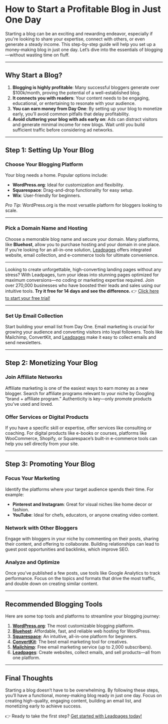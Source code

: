 # How to Start a Profitable Blog in Just One Day

Starting a blog can be an exciting and rewarding endeavor, especially if you're looking to share your expertise, connect with others, or even generate a steady income. This step-by-step guide will help you set up a money-making blog in just one day. Let’s dive into the essentials of blogging—without wasting time on fluff.

---

## Why Start a Blog?

1. **Blogging is highly profitable**: Many successful bloggers generate over $100k/month, proving the potential of a well-established blog.  
2. **It connects you with readers**: Your content needs to be engaging, educational, or entertaining to resonate with your audience.  
3. **You can earn money from Day One**: By setting up your blog to monetize early, you’ll avoid common pitfalls that delay profitability.  
4. **Avoid cluttering your blog with ads early on**: Ads can distract visitors and generate minimal income for new blogs. Wait until you build sufficient traffic before considering ad networks.

---

## Step 1: Setting Up Your Blog

### Choose Your Blogging Platform
Your blog needs a home. Popular options include:
- **WordPress.org**: Ideal for customization and flexibility.  
- **Squarespace**: Drag-and-drop functionality for easy setup.  
- **Wix**: User-friendly for beginners.  

*Pro Tip*: WordPress.org is the most versatile platform for bloggers looking to scale.

---

### Pick a Domain Name and Hosting
Choose a memorable blog name and secure your domain. Many platforms, like **Bluehost**, allow you to purchase hosting and your domain in one place. If you’re looking for an all-in-one solution, [Leadpages](https://bit.ly/LEadPages) offers integrated website, email collection, and e-commerce tools for ultimate convenience.

---

Looking to create unforgettable, high-converting landing pages without any stress? With Leadpages, turn your ideas into stunning pages optimized for maximum conversions—no coding or marketing expertise required. Join over 270,000 businesses who have boosted their leads and sales using our intuitive tools. **Try it free for 14 days and see the difference.** 👉 [Click here to start your free trial!](https://bit.ly/LEadPages)

---

### Set Up Email Collection
Start building your email list from Day One. Email marketing is crucial for growing your audience and converting visitors into loyal followers. Tools like Mailchimp, ConvertKit, and [Leadpages](https://bit.ly/LEadPages) make it easy to collect emails and send newsletters.

---

## Step 2: Monetizing Your Blog

### Join Affiliate Networks
Affiliate marketing is one of the easiest ways to earn money as a new blogger. Search for affiliate programs relevant to your niche by Googling “brand + affiliate program.” Authenticity is key—only promote products you’ve used and loved.

### Offer Services or Digital Products
If you have a specific skill or expertise, offer services like consulting or coaching. For digital products like e-books or courses, platforms like WooCommerce, Shopify, or Squarespace’s built-in e-commerce tools can help you sell directly from your site.

---

## Step 3: Promoting Your Blog

### Focus Your Marketing
Identify the platforms where your target audience spends their time. For example:
- **Pinterest and Instagram**: Great for visual niches like home decor or fashion.  
- **YouTube**: Ideal for chefs, educators, or anyone creating video content.  

### Network with Other Bloggers
Engage with bloggers in your niche by commenting on their posts, sharing their content, and offering to collaborate. Building relationships can lead to guest post opportunities and backlinks, which improve SEO.

### Analyze and Optimize
Once you’ve published a few posts, use tools like Google Analytics to track performance. Focus on the topics and formats that drive the most traffic, and double down on creating similar content.

---

## Recommended Blogging Tools

Here are some top tools and platforms to streamline your blogging journey:

1. **[WordPress.org](https://wordpress.org)**: The most customizable blogging platform.  
2. **[Bluehost](https://bit.ly/3Ky0poK)**: Affordable, fast, and reliable web hosting for WordPress.  
3. **[Squarespace](https://www.squarespace.com)**: An intuitive, all-in-one platform for beginners.  
4. **[ConvertKit](https://convertkit.com)**: The best email marketing tool for creatives.  
5. **[Mailchimp](https://mailchimp.com)**: Free email marketing service (up to 2,000 subscribers).  
6. **[Leadpages](https://bit.ly/LEadPages)**: Create websites, collect emails, and sell products—all from one platform.  

---

## Final Thoughts

Starting a blog doesn’t have to be overwhelming. By following these steps, you’ll have a functional, money-making blog ready in just one day. Focus on creating high-quality, engaging content, building an email list, and monetizing early to achieve success.

👉 Ready to take the first step? [Get started with Leadpages today!](https://bit.ly/LEadPages)
